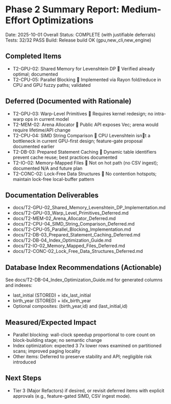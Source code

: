 # Phase 2 Summary Report: Medium-Effort Optimizations

Date: 2025-10-01
Overall Status: COMPLETE (with justifiable deferrals)
Tests: 32/32 PASS
Build: Release build OK (gpu,new_cli,new_engine)

## Completed Items
- T2-GPU-02: Shared Memory for Levenshtein DP  Verified already optimal; documented
- T2-CPU-05: Parallel Blocking  Implemented via Rayon fold/reduce in CPU and GPU fuzzy paths; validated

## Deferred (Documented with Rationale)
- T2-GPU-03: Warp-Level Primitives  Requires kernel redesign; no intra-warp ops in current model
- T2-MEM-02: Arena Allocator  Public API exposes Vec<String>; arena would require lifetime/API change
- T2-CPU-04: SIMD String Comparison  CPU Levenshtein isnt a bottleneck in current GPU-first design; feature-gate proposal documented earlier
- T2-DB-03: Prepared Statement Caching  Dynamic table identifiers prevent cache reuse; best practices documented
- T2-IO-02: Memory-Mapped Files  Not on hot path (no CSV ingest); documented N/A and future plan
- T2-CONC-02: Lock-Free Data Structures  No contention hotspots; maintain lock-free local-buffer pattern

## Documentation Deliverables
- docs/T2-GPU-02_Shared_Memory_Levenshtein_DP_Implementation.md
- docs/T2-GPU-03_Warp_Level_Primitives_Deferred.md
- docs/T2-MEM-02_Arena_Allocator_Deferred.md
- docs/T2-CPU-04_SIMD_String_Comparison_Deferred.md
- docs/T2-CPU-05_Parallel_Blocking_Implementation.md
- docs/T2-DB-03_Prepared_Statement_Caching_Deferred.md
- docs/T2-DB-04_Index_Optimization_Guide.md
- docs/T2-IO-02_Memory_Mapped_Files_Deferred.md
- docs/T2-CONC-02_Lock_Free_Data_Structures_Deferred.md

## Database Index Recommendations (Actionable)
See docs/T2-DB-04_Index_Optimization_Guide.md for generated columns and indexes:
- last_initial (STORED) + idx_last_initial
- birth_year (STORED) + idx_birth_year
- Optional composites: (birth_year,id) and (last_initial,id)

## Measured/Expected Impact
- Parallel blocking: wall-clock speedup proportional to core count on block-building stage; no semantic change
- Index optimization: expected 3	7x lower rows examined on partitioned scans; improved paging locality
- Other items: Deferred to preserve stability and API; negligible risk introduced

## Next Steps
- Tier 3 (Major Refactors) if desired, or revisit deferred items with explicit approvals (e.g., feature-gated SIMD, CSV ingest mode).

